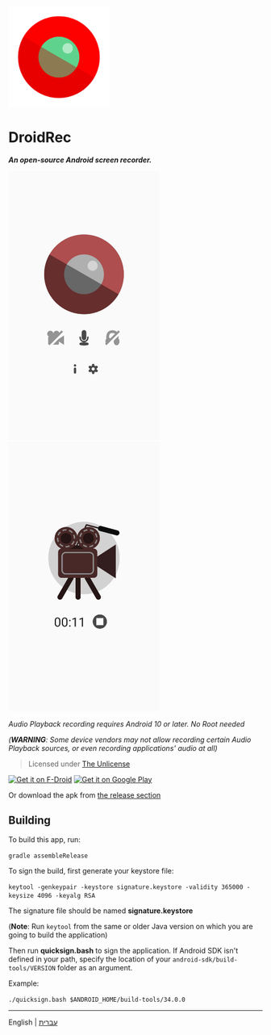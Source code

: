 <img src="icons_vector/app_icon.svg" alt="DroidRec Icon" width="200"/>

# DroidRec
***An open-source Android screen recorder.***

<img src="metadata/en-US/images/phoneScreenshots/1.jpg" alt="DroidRec Screenshot 1" width="300"/> <img src="metadata/en-US/images/phoneScreenshots/2.jpg" alt="DroidRec Screenshot 2" width="300"/>

*Audio Playback recording requires Android 10 or later. No Root needed*

*(**WARNING**: Some device vendors may not allow recording certain Audio Playback sources, or even recording applications' audio at all)*

> Licensed under [The Unlicense](LICENSE)

[<img src="https://fdroid.gitlab.io/artwork/badge/get-it-on.png"
     alt="Get it on F-Droid"
     height="80">](https://f-droid.org/packages/com.yakovlevegor.DroidRec/)
[<img src="https://play.google.com/intl/en_us/badges/static/images/badges/en_badge_web_generic.png"
     alt="Get it on Google Play"
     height="80">](https://play.google.com/store/apps/details?id=com.yakovlevegor.DroidRec)

Or download the apk from [the release section](https://github.com/egorolegovichyakovlev/DroidRec/releases)

## Building

To build this app, run:

`gradle assembleRelease`

To sign the build, first generate your keystore file:

`keytool -genkeypair -keystore signature.keystore -validity 365000 -keysize 4096 -keyalg RSA`

The signature file should be named **signature.keystore**

(**Note**: Run `keytool` from the same or older Java version on which you are going to build the application)

Then run **quicksign.bash** to sign the application. If Android SDK isn't defined in your path, specify the location of your `android-sdk/build-tools/VERSION` folder as an argument.

Example:

`./quicksign.bash $ANDROID_HOME/build-tools/34.0.0`

<hr>

English | [עברית](README.he.md)
